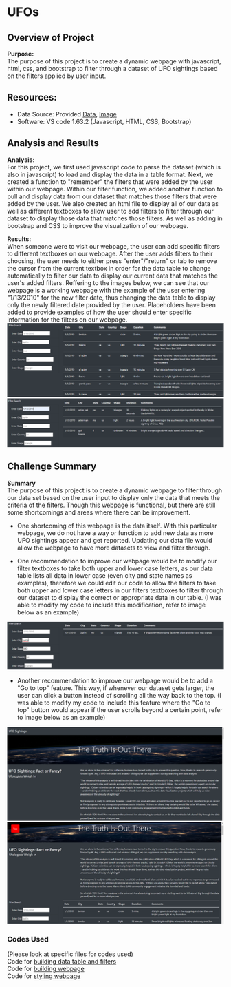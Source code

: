 # UFOs  

## Overview of Project  

**Purpose:**  
The purpose of this project is to create a dynamic webpage with javascript, html, css, and bootstrap to filter through a dataset of UFO sightings based on the filters applied by user input.  

## Resources:  
- Data Source: Provided [Data](https://github.com/tonywang3571/UFOs/blob/master/static/js/data.js), [Image](https://github.com/tonywang3571/UFOs/blob/master/static/images/nasa.jpg)
- Software: VS code 1.63.2 (Javascript, HTML, CSS, Bootstrap)

## Analysis and Results  

**Analysis:**  
For this project, we first used javascript code to parse the dataset (which is also in javascript) to load and display the data in a table format. Next, we created a function to "remember" the filters that were added by the user within our webpage. Within our filter function, we added another function to pull and display data from our dataset that matches those filters that were added by the user. We also created an html file to display all of our data as well as different textboxes to allow user to add filters to filter through our dataset to display those data that matches those filters. As well as adding in bootstrap and CSS to improve the visualization of our webpage.

**Results:**  
When someone were to visit our webpage, the user can add specific filters to different textboxes on our webpage. After the user adds filters to their choosing, the user needs to either press "enter"/"return" or tab to remove the cursor from the current textbox in order for the data table to change automatically to filter our data to display our current data that matches the user's added filters. Reffering to the images below, we can see that our webpage is a working webpage with the example of the user entering "1/13/2010" for the new filter date, thus changing the data table to display only the newly filtered date provided by the user. Placeholders have been added to provide examples of how the user should enter specific information for the filters on our webpage.  
<img src="Resources/webpage1.PNG">  
<img src="Resources/webpage2.PNG">  

## Challenge Summary  

**Summary**  
The purpose of this project is to create a dynamic webpage to filter through our data set based on the user input to display only the data that meets the criteria of the filters. Though this webpage is functional, but there are still some shortcomings and areas where there can be improvement.  

- One shortcoming of this webpage is the data itself. With this particular webpage, we do not have a way or function to add new data as more UFO sightings appear and get reported. Updating our data file would allow the webpage to have more datasets to view and filter through.  

- One recommendation to improve our webpage would be to modify our filter textboxes to take both upper and lower case letters, as our data table lists all data in lower case (even city and state names as examples), therefore we could edit our code to allow the filters to take both upper and lower case letters in our filters textboxes to filter through our dataset to display the correct or appropriate data in our table. (I was able to modify my code to include this modification, refer to image below as an example)  
<img src="Resources/webpage3.PNG">  

- Another recommendation to improve our webpage would be to add a "Go to top" feature. This way, if whenever our dataset gets larger, the user can click a button instead of scrolling all the way back to the top. (I was able to modify my code to include this feature where the "Go to top" button would appear if the user scrolls beyond a certain point, refer to image below as an example)  
<img src="Resources/webpage4.PNG">
<img src="Resources/webpage5.PNG">  

### Codes Used  
(Please look at specific files for codes used)   
Code for [building data table and filters](https://github.com/tonywang3571/UFOs/blob/master/static/js/app.js)  
Code for [building webpage](https://github.com/tonywang3571/UFOs/blob/master/index.html)  
Code for [styling webpage](https://github.com/tonywang3571/UFOs/blob/master/static/css/style.css)

